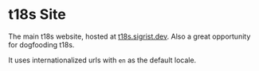 # t18s Site

The main t18s website, hosted at [t18s.sigrist.dev](https://t18s.sigrist.dev).
Also a great opportunity for dogfooding t18s.

It uses internationalized urls with `en` as the default locale.